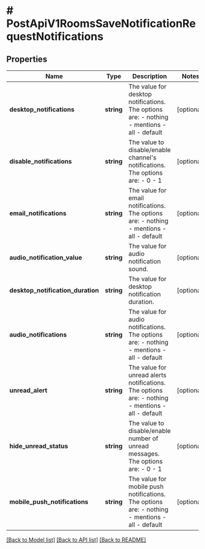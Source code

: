 # # PostApiV1RoomsSaveNotificationRequestNotifications

## Properties

Name | Type | Description | Notes
------------ | ------------- | ------------- | -------------
**desktop_notifications** | **string** | The value for desktop notifications. The options are:  - nothing - mentions - all - default | [optional]
**disable_notifications** | **string** | The value to disable/enable channel&#39;s notifications.   The options are: - 0 - 1 | [optional]
**email_notifications** | **string** | The value for email notifications.  The options are: - nothing - mentions - all - default | [optional]
**audio_notification_value** | **string** | The value for audio notification sound. | [optional]
**desktop_notification_duration** | **string** | The value for desktop notification duration. | [optional]
**audio_notifications** | **string** | The value for audio notifications.   The options are: - nothing - mentions - all - default | [optional]
**unread_alert** | **string** | The value for unread alerts notifications.   The options are: - nothing - mentions - all - default | [optional]
**hide_unread_status** | **string** | The value to disable/enable number of unread messages.  The options are: - 0 - 1 | [optional]
**mobile_push_notifications** | **string** | The value for mobile push notifications.   The options are: - nothing - mentions - all - default | [optional]

[[Back to Model list]](../../README.md#models) [[Back to API list]](../../README.md#endpoints) [[Back to README]](../../README.md)
